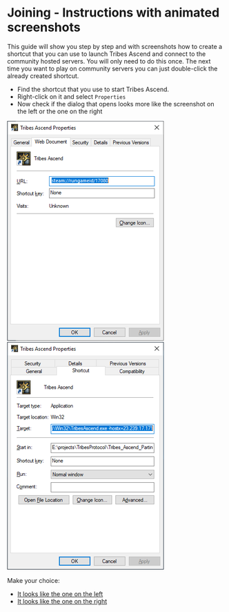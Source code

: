 # Joining - Instructions with animated screenshots

This guide will show you step by step and with screenshots how to create a shortcut that you can 
use to launch Tribes Ascend and connect to the community hosted servers. You will only need to do
this once. The next time you want to play on community servers you can just double-click the already
created shortcut. 

* Find the shortcut that you use to start Tribes Ascend.
* Right-click on it and select `Properties`
* Now check if the dialog that opens looks more like the screenshot on the left or the one on the right

[![steam shortcut](../images/tashortcut_steam.png?raw=true)](creating_a_shortcut_from_a_steam_install.md)
[![non-steam shortcut](../images/tashortcut_nonsteam.png?raw=true)](creating_a_shortcut_from_a_non_steam_install.md)

Make your choice:
* [It looks like the one on the left](creating_a_shortcut_from_a_steam_install.md)
* [It looks like the one on the right](creating_a_shortcut_from_a_non_steam_install.md)
